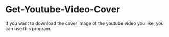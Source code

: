 # Get-Youtube-Video-Cover
If you want to download the cover image of the youtube video you like, you can use this program.

